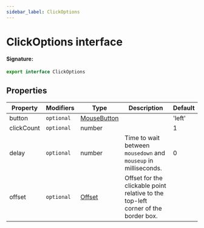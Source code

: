 ```yaml
---
sidebar_label: ClickOptions
---
```


# ClickOptions interface

#### Signature:

```typescript
export interface ClickOptions
```

## Properties

| Property   | Modifiers             | Type                                      | Description                                                                           | Default |
| ---------- | --------------------- | ----------------------------------------- | ------------------------------------------------------------------------------------- | ------- |
| button     | <code>optional</code> | [MouseButton](./puppeteer.mousebutton.md) |                                                                                       | 'left'  |
| clickCount | <code>optional</code> | number                                    |                                                                                       | 1       |
| delay      | <code>optional</code> | number                                    | Time to wait between <code>mousedown</code> and <code>mouseup</code> in milliseconds. | 0       |
| offset     | <code>optional</code> | [Offset](./puppeteer.offset.md)           | Offset for the clickable point relative to the top-left corner of the border box.     |         |
